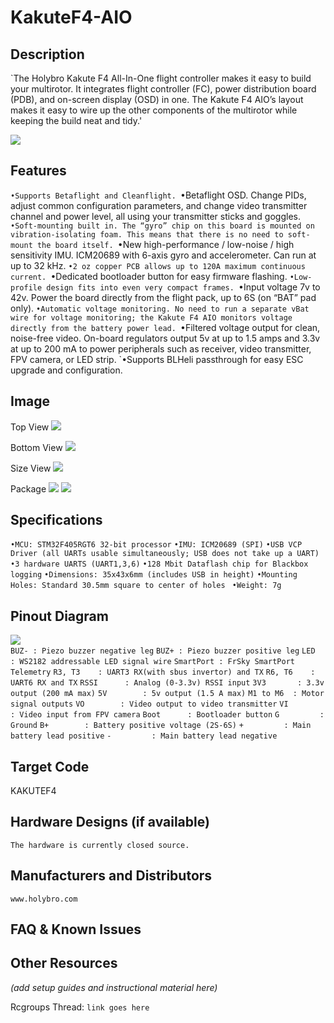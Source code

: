 # KakuteF4-AIO

## Description

`The Holybro Kakute F4 All-In-One flight controller makes it easy to build your multirotor. It integrates flight controller (FC), power distribution board (PDB), and on-screen display (OSD) in one. The Kakute F4 AIO’s layout makes it easy to wire up the other components of the multirotor while keeping the build neat and tidy.'

![](https://github.com/jamming/image/blob/master/kakuteF4-package1.jpg?raw=true)

## Features
`•Supports Betaflight and Cleanflight.
`•Betaflight OSD. Change PIDs, adjust common configuration parameters, and change video transmitter channel and power level, all using your transmitter sticks and goggles.
`•Soft-mounting built in. The “gyro” chip on this board is mounted on vibration-isolating foam. This means that there is no need to soft-mount the board itself.
`•New high-performance / low-noise / high sensitivity IMU. ICM20689 with 6-axis gyro and accelerometer. Can run at up to 32 kHz.
`•2 oz copper PCB allows up to 120A maximum continuous current.
`•Dedicated bootloader button for easy firmware flashing.
`•Low-profile design fits into even very compact frames.
`•Input voltage 7v to 42v. Power the board directly from the flight pack, up to 6S (on “BAT” pad only).
`•Automatic voltage monitoring. No need to run a separate vBat wire for voltage monitoring; the Kakute F4 AIO monitors voltage directly from the battery power lead.
`•Filtered voltage output for clean, noise-free video. On-board regulators output 5v at up to 1.5 amps and 3.3v at up to 200 mA to power peripherals such as receiver, video transmitter, FPV camera, or LED strip.
`•Supports BLHeli passthrough for easy ESC upgrade and configuration.

## Image

Top View
![](https://github.com/jamming/image/blob/master/kakuteF4aio-top.jpg?raw=true)

Bottom View
![](https://github.com/jamming/image/blob/master/kakuteF4aio-bottom.jpg?raw=true)

Size View
![](https://github.com/jamming/image/blob/master/kakuteF4-side.jpg?raw=true)

Package
![](https://github.com/jamming/image/blob/master/kakuteF4-package2.jpg?raw=true)
![](https://github.com/jamming/image/blob/master/kakuteF4-package3.jpg?raw=true)


## Specifications
`•MCU: STM32F405RGT6 32-bit processor`
`•IMU: ICM20689 (SPI)`
`•USB VCP Driver (all UARTs usable simultaneously; USB does not take up a UART)`
`•3 hardware UARTS (UART1,3,6)`
`•128 Mbit Dataflash chip for Blackbox logging`
`•Dimensions: 35x43x6mm (includes USB in height)`
`•Mounting Holes: Standard 30.5mm square to center of holes `
`•Weight: 7g`

## Pinout Diagram
![](https://github.com/jamming/image/blob/master/kakuteF4-size.jpg?raw=true)  
`BUZ- : Piezo buzzer negative leg`
`BUZ+ : Piezo buzzer positive leg`
`LED       : WS2182 addressable LED signal wire`
`SmartPort : FrSky SmartPort Telemetry`
`R3, T3    : UART3 RX(with sbus invertor) and TX`
`R6, T6    : UART6 RX and TX`
`RSSI      : Analog (0-3.3v) RSSI input`
`3V3       : 3.3v output (200 mA max)`
`5V        : 5v output (1.5 A max)`
`M1 to M6  : Motor signal outputs`
`VO        : Video output to video transmitter`
`VI        : Video input from FPV camera`
`Boot      : Bootloader button`
`G         : Ground`
`B+        : Battery positive voltage (2S-6S)`
`+         : Main battery lead positive`
`-         : Main battery lead negative`

## Target Code   
KAKUTEF4

## Hardware Designs (if available)

`The hardware is currently closed source.`

## Manufacturers and Distributors

`www.holybro.com`


## FAQ & Known Issues

## Other Resources
_(add setup guides and instructional material here)_

Rcgroups Thread: `link goes here`
